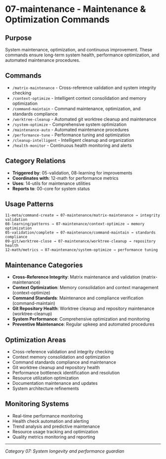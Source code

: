 # 07-maintenance - Maintenance & Optimization Commands

## Purpose
System maintenance, optimization, and continuous improvement. These commands ensure long-term system health, performance optimization, and automated maintenance procedures.

## Commands
- `/matrix-maintenance` - Cross-reference validation and system integrity checking
- `/context-optimize` - Intelligent context consolidation and memory optimization
- `/command-maintain` - Command maintenance, optimization, and standards compliance
- `/worktree-cleanup` - Automated git worktree cleanup and maintenance
- `/system-optimize` - Comprehensive system optimization
- `/maintenance-auto` - Automated maintenance procedures
- `/performance-tune` - Performance tuning and optimization
- `/cleanup-intelligent` - Intelligent cleanup and organization
- `/health-monitor` - Continuous health monitoring and alerts

## Category Relations
- **Triggered by**: 05-validation, 08-learning for improvements
- **Coordinates with**: 12-math for performance metrics
- **Uses**: 14-utils for maintenance utilities
- **Reports to**: 00-core for system status

## Usage Patterns
```
11-meta/command-create → 07-maintenance/matrix-maintenance → integrity validation
08-learning/patterns → 07-maintenance/context-optimize → memory optimization
05-validation/complete → 07-maintenance/command-maintain → standards compliance
09-git/worktree-close → 07-maintenance/worktree-cleanup → repository health
12-math/metrics → 07-maintenance/system-optimize → performance tuning
```

## Maintenance Categories
- **Cross-Reference Integrity**: Matrix maintenance and validation (matrix-maintenance)
- **Context Optimization**: Memory consolidation and context management (context-optimize)
- **Command Standards**: Maintenance and compliance verification (command-maintain)
- **Git Repository Health**: Worktree cleanup and repository maintenance (worktree-cleanup)
- **System Performance**: Comprehensive optimization and monitoring
- **Preventive Maintenance**: Regular upkeep and automated procedures

## Optimization Areas
- Cross-reference validation and integrity checking
- Context memory consolidation and optimization
- Command standards compliance and maintenance
- Git worktree cleanup and repository health
- Performance bottleneck identification and resolution
- Resource utilization optimization
- Documentation maintenance and updates
- System architecture refinements

## Monitoring Systems
- Real-time performance monitoring
- Health check automation and alerting
- Trend analysis and predictive maintenance
- Resource usage tracking and optimization
- Quality metrics monitoring and reporting

---
*Category 07: System longevity and performance guardian*